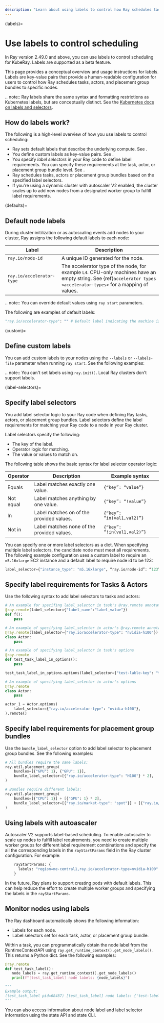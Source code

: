 ```yaml
---
description: "Learn about using labels to control how Ray schedules tasks, actors, and placement groups to nodes in your Kubernetes cluster."
---
```


(labels)=
# Use labels to control scheduling

In Ray version 2.49.0 and above, you can use labels to control scheduling for KubeRay. Labels are supported as a beta feature.

This page provides a conceptual overview and usage instructions for labels. Labels are key-value pairs that provide a human-readable configuration for users to control how Ray schedules tasks, actors, and placement group bundles to specific nodes.

.. note:: Ray labels share the same syntax and formatting restrictions as Kubernetes labels, but are conceptually distinct. See the [Kubernetes docs on labels and selectors](https://kubernetes.io/docs/concepts/overview/working-with-objects/labels/#syntax-and-character-set).

## How do labels work?

The following is a high-level overview of how you use labels to control scheduling:

- Ray sets default labels that describe the underlying compute. See [](defaults).
- You define custom labels as key-value pairs. See [](custom).
- You specify *label selectors* in your Ray code to define label requirements. You can specify these requirements at the task, actor, or placement group bundle level. See [](label-selectors).
- Ray schedules tasks, actors or placement group bundles based on the specified label selectors.
- If you're using a dynamic cluster with autoscaler V2 enabled, the cluster scales up to add new nodes from a designated worker group to fulfill label requirements.

(defaults)=
## Default node labels 

During cluster initilization or as autoscaling events add nodes to your cluster, Ray assigns the following default labels to each node:

| Label | Description |
| --- | --- |
| `ray.io/node-id` | A unique ID generated for the node. |
| `ray.io/accelerator-type` | The accelerator type of the node, for example `L4`. CPU-only machines have an empty string. See {ref}`accelerator types <accelerator-types>` for a mapping of values. |

.. note:: You can override default values using `ray start` parameters.

The following are examples of default labels:

```python
"ray.io/accelerator-type": "" # Default label indicating the machine is CPU-only.
```

(custom)=
## Define custom labels

You can add custom labels to your nodes using the `--labels` or `--labels-file` parameter when running `ray start`. See the following examples:

<!-- INSERT EXAMPLES -->

.. note:: You can't set labels using `ray.init()`. Local Ray clusters don't support labels.

(label-selectors)=
## Specify label selectors

You add label selector logic to your Ray code when defining Ray tasks, actors, or placement group bundles. Label selectors define the label requirements for matching your Ray code to a node in your Ray cluster.

Label selectors specify the following:

- The key of the label.
- Operator logic for matching.
- The value or values to match on.

The following table shows the basic syntax for label selector operator logic:

| Operator | Description | Example syntax |
| --- | --- | --- |
| Equals | Label matches exactly one value. | `{“key”: “value”}`
| Not equal | Label matches anything by one value. | `{“key”: “!value”}`
| In | Label matches on of the provided values. | `{“key”: “in(val1,val2)”}`
| Not in | Label matches none of the provided values. | `{“key”: “!in(val1,val2)”}`

You can specify one or more label selectors as a dict. When specifying multiple label selectors, the candidate node must meet all requirements. The following example configuration uses a custom label to require an `m5.16xlarge` EC2 instance and a default label to require node id to be 123:

```python
label_selector={"instance_type": "m5.16xlarge", “ray.io/node-id”: “123”}  
```

## Specify label requirements for Tasks & Actors

Use the following syntax to add label selectors to tasks and actors:

```python
# An example for specifing label_selector in task's @ray.remote annotation
@ray.remote(label_selector={"label_name":"label_value"})
def f():
    pass

# An example of specifying label_selector in actor's @ray.remote annotation
@ray.remote(label_selector={"ray.io/accelerator-type": "nvidia-h100"})
class Actor:
    pass

# An example of specifying label_selector in task's options
@ray.remote
def test_task_label_in_options():
    pass

test_task_label_in_options.options(label_selector={"test-lable-key": "test-label-value"}).remote()

# An example of specifying label_selector in actor's options
@ray.remote
class Actor:
    pass

actor_1 = Actor.options(
    label_selector={"ray.io/accelerator-type": "nvidia-h100"},
).remote()
```

## Specify label requirements for placement group bundles

Use the `bundle_label_selector` option to add label selector to placement group bundles. See the following examples:

```python
# All bundles require the same labels:
ray.util.placement_group(
    bundles=[{"GPU": 1}, {"GPU": 1}],
    bundle_label_selector=[{"ray.io/accelerator-type": "H100"} * 2],
)

# Bundles require different labels:
ray.util.placement_group(
    bundles=[{"CPU": 1}] + [{"GPU": 1} * 2],
    bundle_label_selector=[{"ray.io/market-type": "spot"}] + [{"ray.io/accelerator-type": "H100"} * 2]
)
```
## Using labels with autoascaler
Autoscaler V2 supports label-based scheduling. To enable autoscaler to scale up nodes to fulfill label requirements, you need to create multiple worker groups for different label requirement combinations and specify the all the corresponding labels in the `rayStartParams` field in the Ray cluster configuration. For example:

```python
    rayStartParams: {
      labels: "region=me-central1,ray.io/accelerator-type=nvidia-h100"
    }
```

In the future, Ray plans to support creating pods with default labels. This can help reduce the effort to create multiple worker groups and specifying the labels in the `rayStartParams`.

<!-- Commenting out until code is provided

### An end-to-end example

TBD -->

## Monitor nodes using labels

The Ray dashboard automatically shows the following information:
- Labels for each node.
- Label selectors set for each task, actor, or placement group bundle.

<!-- ADD LINKS TO THE ABOVE WHEN AVAILABLE -->

Within a task, you can programmatically obtain the node label from the RuntimeContextAPI using `ray.get_runtime_context().get_node_labels()`. This returns a Python dict.
See the following examples:
```python
@ray.remote
def test_task_label():
   node_labels = ray.get_runtime_context().get_node_labels()
   print(f"[test_task_label] node labels: {node_labels}")

"""
Example output:
(test_task_label pid=68487) [test_task_label] node labels: {'test-label-1': 'test-value-1', 'test-label-key': 'test-label-value', 'test-label-2': 'test-value-2'}
"""
```
You can also access information about node label and label selector information using the state API and state CLI.

<!-- DJS: cannot figure out how to document this. -->

